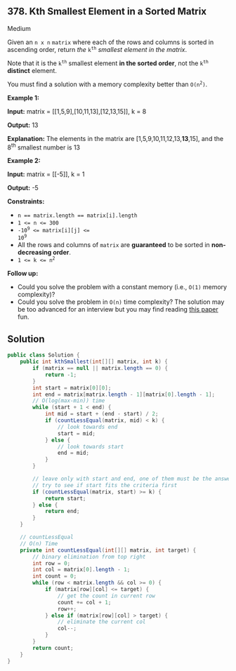 ## 378\. Kth Smallest Element in a Sorted Matrix

Medium

Given an `n x n` `matrix` where each of the rows and columns is sorted in ascending order, return _the_ <code>k<sup>th</sup></code> _smallest element in the matrix_.

Note that it is the <code>k<sup>th</sup></code> smallest element **in the sorted order**, not the <code>k<sup>th</sup></code> **distinct** element.

You must find a solution with a memory complexity better than <code>O(n<sup>2</sup>)</code>.

**Example 1:**

**Input:** matrix = [[1,5,9],[10,11,13],[12,13,15]], k = 8

**Output:** 13

**Explanation:** The elements in the matrix are [1,5,9,10,11,12,13,**13**,15], and the 8<sup>th</sup> smallest number is 13

**Example 2:**

**Input:** matrix = [[-5]], k = 1

**Output:** -5

**Constraints:**

*   `n == matrix.length == matrix[i].length`
*   `1 <= n <= 300`
*   <code>-10<sup>9</sup> <= matrix[i][j] <= 10<sup>9</sup></code>
*   All the rows and columns of `matrix` are **guaranteed** to be sorted in **non-decreasing order**.
*   <code>1 <= k <= n<sup>2</sup></code>

**Follow up:**

*   Could you solve the problem with a constant memory (i.e., `O(1)` memory complexity)?
*   Could you solve the problem in `O(n)` time complexity? The solution may be too advanced for an interview but you may find reading [this paper](http://www.cse.yorku.ca/~andy/pubs/X+Y.pdf) fun.

## Solution

```java
public class Solution {
    public int kthSmallest(int[][] matrix, int k) {
        if (matrix == null || matrix.length == 0) {
            return -1;
        }
        int start = matrix[0][0];
        int end = matrix[matrix.length - 1][matrix[0].length - 1];
        // O(log(max-min)) time
        while (start + 1 < end) {
            int mid = start + (end - start) / 2;
            if (countLessEqual(matrix, mid) < k) {
                // look towards end
                start = mid;
            } else {
                // look towards start
                end = mid;
            }
        }

        // leave only with start and end, one of them must be the answer
        // try to see if start fits the criteria first
        if (countLessEqual(matrix, start) >= k) {
            return start;
        } else {
            return end;
        }
    }

    // countLessEqual
    // O(n) Time
    private int countLessEqual(int[][] matrix, int target) {
        // binary elimination from top right
        int row = 0;
        int col = matrix[0].length - 1;
        int count = 0;
        while (row < matrix.length && col >= 0) {
            if (matrix[row][col] <= target) {
                // get the count in current row
                count += col + 1;
                row++;
            } else if (matrix[row][col] > target) {
                // eliminate the current col
                col--;
            }
        }
        return count;
    }
}
```